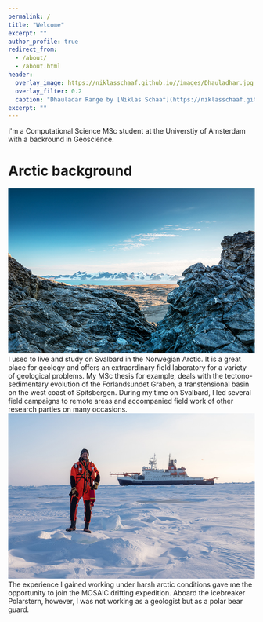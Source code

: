 ```yaml
---
permalink: /
title: "Welcome"
excerpt: ""
author_profile: true
redirect_from: 
  - /about/
  - /about.html
header:
  overlay_image: https://niklasschaaf.github.io//images/Dhauladhar.jpg
  overlay_filter: 0.2
  caption: "Dhauladar Range by [Niklas Schaaf](https://niklasschaaf.github.io/)"
excerpt: ""
---
```


I'm a Computational Science MSc student at the Universtiy of Amsterdam with a backround in Geoscience.

Arctic background
======
![Sarstangen by Erik Kuschel](/images/Sarstangen.jpg)
I used to live and study on Svalbard in the Norwegian Arctic. It is a great place for geology and offers an extraordinary field laboratory for a variety of geological problems. My MSc thesis for example, deals with the tectono-sedimentary evolution of  the Forlandsundet Graben, a transtensional basin on the west coast of Spitsbergen. During my time on Svalbard, I led several field campaigns to remote areas and accompanied field work of other research parties on many occasions.
![Polar bear guard by Jan Rhode](/images/polarbear_guard.jpg)
The experience I gained working under harsh arctic conditions gave me the opportunity to join the MOSAiC drifting expedition. Aboard the icebreaker Polarstern, however, I was not working as a geologist but as a polar bear guard.
